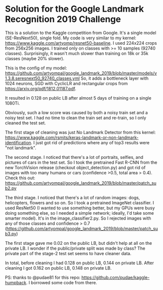 # Solution for the Google Landmark Recognition 2019 Challenge

This is a solution to the Kaggle competition from Google. It's a single model (SE-ResNext50), single fold. My code is very similar to my kernel: https://www.kaggle.com/artyomp/resnet50-baseline. I used 224x224 crops from 256x256 images. I trained only on classes with >= 10 samples (92740 classes). Surprisingly, it wasn't much slower than training on 18k or 35k classes (maybe 20% slower).

This is the config of my model: https://github.com/artyompal/google_landmark_2019/blob/master/models/v1.3.8.seresnext50_92740_classes.yml So, it adds a bottleneck layer with 1024 neurons, SGD with CyclicLR and rectangular crops from https://arxiv.org/pdf/1812.01187.pdf.

It resulted in 0.128 on public LB after almost 5 days of training on a single 1080Ti.

Obviously, such a low score was caused by both a noisy train set and a noisy test set. I had no time to clean the train set and re-train, so I only cleaned the test set.

The first stage of cleaning was just No Landmark Detector from this kernel: https://www.kaggle.com/rsmits/keras-landmark-or-non-landmark-identification. I just got rid of predictions where any of top3 results were "not landmark".

The second stage. I noticed that there's a lot of portraits, selfies, and pictures of cars in the test set. So I took the pretrained Fast R-CNN from the new TorchVision release (checkout object_detection.py) and got rid of images with too many humans or cars (confidence >0.5, total area > 0.4). Check this out: https://github.com/artyompal/google_landmark_2019/blob/master/patch_sub2.py

The third stage. I noticed that there's a lot of random images: dogs, helicopters, flowers and so on. So I took a pretrained ImageNet classifier. I used ResNet50 (I wanted to use something better, but my GPUs were busy doing something else, so I needed a simple network; ideally, I'd take some smarter model). It's in the image_classifier2.py. So I rejected images with any of those classes and confidence > 0.7 (https://github.com/artyompal/google_landmark_2019/blob/master/patch_sub3.py)

The first stage gave me 0.02 on the public LB, but didn't help at all on the private LB. I wonder if the public/private split was made by class? The private part of the stage-2 test set seems to have cleaner data.

In total, before cleaning I had 0.128 on public LB, 0.144 on private LB. After cleaning I got 0.162 on public LB, 0.148 on private LB.

PS: thanks to @pudae81 for this repo: https://github.com/pudae/kaggle-humpback. I borrowed some code from there.
